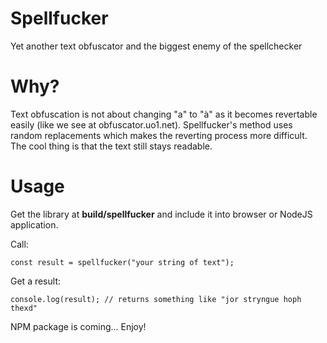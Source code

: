 Spellfucker 
============
Yet another text obfuscator and the biggest enemy of the spellchecker

Why?
=========

Text obfuscation is not about changing "a" to "à" as it becomes revertable easily (like we see at obfuscator.uo1.net). Spellfucker's method uses random replacements which makes the reverting process more difficult. The cool thing is that the text still stays readable.

Usage
===========

Get the library at **build/spellfucker** and include it into browser or NodeJS application.

Call:

```const result = spellfucker("your string of text");```

Get a result:

```console.log(result); // returns something like "jor stryngue hoph thexd"```

NPM package is coming... Enjoy!